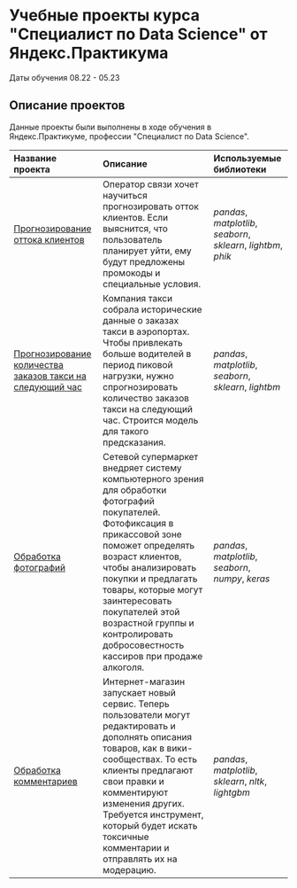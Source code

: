 # Учебные проекты курса "Специалист по Data Science" от Яндекс.Практикума
Даты обучения 08.22 - 05.23

## Описание проектов

Данные проекты были выполнены в ходе обучения в Яндекс.Практикуме, профессии "Специалист по Data Science". 

| Название проекта | Описание | Используемые библиотеки | 
| :---------------------- | :---------------------- | :---------------------- |
| [Прогнозирование оттока клиентов](graduation_project/telecome_project.ipynb)| Оператор связи хочет научиться прогнозировать отток клиентов. Если выяснится, что пользователь планирует уйти, ему будут предложены промокоды и специальные условия.| *pandas*, *matplotlib*, *seaborn*, *sklearn*, *lightbm*, *phik*|
| [Прогнозирование количества заказов такси на следующий час](taxi_prediction_time_series/taxi_project.ipynb)| Компания такси собрала исторические данные о заказах такси в аэропортах. Чтобы привлекать больше водителей в период пиковой нагрузки, нужно спрогнозировать количество заказов такси на следующий час. Строится модель для такого предсказания. | *pandas*, *matplotlib*, *seaborn*, *sklearn*, *lightbm*|
| [Обработка фотографий](computer_vision/computer_vision_project.ipynb)| Сетевой супермаркет внедряет систему компьютерного зрения для обработки фотографий покупателей. Фотофиксация в прикассовой зоне поможет определять возраст клиентов, чтобы анализировать покупки и предлагать товары, которые могут заинтересовать покупателей этой возрастной группы и контролировать добросовестность кассиров при продаже алкоголя. | *pandas*, *matplotlib*, *seaborn*, *numpy*, *keras*|
| [Обработка комментариев](NLP/NLP_project.ipynb)| Интернет-магазин запускает новый сервис. Теперь пользователи могут редактировать и дополнять описания товаров, как в вики-сообществах. То есть клиенты предлагают свои правки и комментируют изменения других. Требуется инструмент, который будет искать токсичные комментарии и отправлять их на модерацию. | *pandas*, *matplotlib*, *sklearn*, *nltk*, *lightgbm*|
